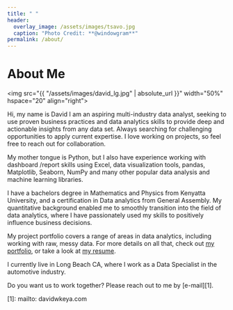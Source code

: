 ```yaml
---
title: " "
header:
  overlay_image: /assets/images/tsavo.jpg
  caption: "Photo Credit: **@windowgram**"
permalink: /about/
---
```


# About Me

<img src="{{ "/assets/images/david_lg.jpg" | absolute_url }}"
width="50%" hspace="20" align="right">

Hi, my name is David I am an aspiring multi-industry data analyst, seeking to use proven business practices and data analytics skills to provide deep and actionable insights from any data set. Always searching for challenging opportunities to apply current expertise. I love working on projects, so feel free to reach out for collaboration.

My mother tongue is Python, but I also have experience working with dashboard /report skills using Excel, data visualization tools, pandas, Matplotlib, Seaborn, NumPy and many other popular data analysis and machine learning libraries.

I have a bachelors degree in Mathematics and Physics from Kenyatta University, and a certification in Data analytics from General Assembly. My quantitative background enabled me to smoothly transition into the field of data analytics, where I have passionately used my skills to positively influence business decisions.

My project portfolio covers a range of areas in data analytics, including working with raw, messy data. For more details on all that, check out [my portfolio](/portfolio/), or
take a look at [my resume][4].

I currently live in Long Beach CA, where I work as a Data Specialist in the automotive industry.

Do you want us to work together? Please reach out to me by [e-mail][1].

[1]: mailto: davidwkeya.com

[2]: davidwafulakeya@gmail.com

[3]: https://www.zendust.org/monastery

[4]: /assets/docs/resume.pdf

[5]: https://www.entelligent.com

[6]: https://www.thetradedesk.com

[7]: https://multithreaded.stitchfix.com/algorithms/
